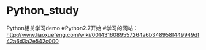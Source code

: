 # Python_study
Python相关学习demo
#Python2.7开始
#学习的网站：http://www.liaoxuefeng.com/wiki/0014316089557264a6b348958f449949df42a6d3a2e542c000
